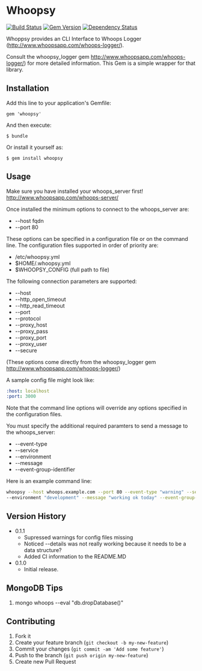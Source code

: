 # Whoopsy

[![Build Status](https://secure.travis-ci.org/jongillies/whoopsy.png?branch=master)](https://github.com/jongillies/whoopsy)
[![Gem Version](https://badge.fury.io/rb/whoopsy.png)](https://badge.fury.io/rb/whoopsy)
[![Dependency Status](https://gemnasium.com/jongillies/whoopsy.png)](https://gemnasium.com/jongillies/whoopsy)

Whoppsy provides an CLI Interface to Whoops Logger (http://www.whoopsapp.com/whoops-logger/).

Consult the whoopsy_logger gem http://www.whoopsapp.com/whoops-logger/) for more detailed information.  This Gem is a simple wrapper for that library.

## Installation

Add this line to your application's Gemfile:

    gem 'whoopsy'

And then execute:

    $ bundle

Or install it yourself as:

    $ gem install whoopsy

## Usage

Make sure you have installed your whoops_server first! http://www.whoopsapp.com/whoops-server/

Once installed the minimum options to connect to the whoops_server are:

 * --host fqdn
 * --port 80

These options can be specified in a configuration file or on the command line.  The configuration files supported in order of priority are:

 * /etc/whoopsy.yml
 * $HOME/.whoopsy.yml
 * $WHOOPSY_CONFIG (full path to file)

The following connection parameters are supported:

 * --host
 * --http_open_timeout
 * --http_read_timeout
 * --port
 * --protocol
 * --proxy_host
 * --proxy_pass
 * --proxy_port
 * --proxy_user
 * --secure

(These options come directly from the whoopsy_logger gem http://www.whoopsapp.com/whoops-logger/)

A sample config file might look like:
```yaml
:host: localhost
:port: 3000
```

Note that the command line options will override any options specified in the configuration files.

You must specify the additional required paramters to send a message to the whoops_server:

 * --event-type
 * --service
 * --environment
 * --message
 * --event-group-identifier

Here is an example command line:

```bash
whoopsy --host whoops.example.com --port 80 --event-type "warning" --service "my script" \
--environment "development" --message "working ok today" --event-group-identifier "group7"
```

## Version History

* 0.1.1
    * Supressed warnings for config files missing
    * Noticed --details was not really working because it needs to be a data structure?
    * Added CI information to the README.MD
* 0.1.0
    * Initial release.

## MongoDB Tips

1. mongo whoops --eval "db.dropDatabase()"

## Contributing

1. Fork it
2. Create your feature branch (`git checkout -b my-new-feature`)
3. Commit your changes (`git commit -am 'Add some feature'`)
4. Push to the branch (`git push origin my-new-feature`)
5. Create new Pull Request
